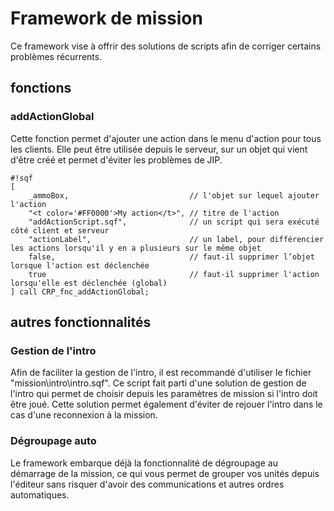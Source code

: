 # Framework de mission #
Ce framework vise à offrir des solutions de scripts afin de corriger certains problèmes récurrents.

## fonctions ##

### addActionGlobal ###
Cette fonction permet d'ajouter une action dans le menu d'action pour tous les clients. Elle peut être utilisée depuis le serveur, sur un objet qui vient d'être créé et permet d'éviter les problèmes de JIP.
```
#!sqf
[
	_ammoBox,							// l'objet sur lequel ajouter l'action
	"<t color='#FF0000'>My action</t>",	// titre de l'action
	"addActionScript.sqf",				// un script qui sera exécuté côté client et serveur
	"actionLabel",						// un label, pour différencier les actions lorsqu'il y en a plusieurs sur le même objet
	false,								// faut-il supprimer l’objet lorsque l'action est déclenchée
	true								// faut-il supprimer l'action lorsqu'elle est déclenchée (global)
] call CRP_fnc_addActionGlobal;
```

## autres fonctionnalités ##

### Gestion de l'intro ###
Afin de faciliter la gestion de l'intro, il est recommandé d'utiliser le fichier "mission\intro\intro.sqf". Ce script fait parti d'une solution de gestion de l'intro qui permet de choisir depuis les paramètres de mission si l'intro doit être joué. Cette solution permet également d'éviter de rejouer l'intro dans le cas d'une reconnexion à la mission.

### Dégroupage auto ###
Le framework embarque déjà la fonctionnalité de dégroupage au démarrage de la mission, ce qui vous permet de grouper vos unités depuis l'éditeur sans risquer d'avoir des communications et autres ordres automatiques.